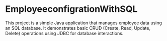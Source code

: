 # EmployeeconfigrationWithSQL
This project is a simple Java application that manages employee data using an SQL database. It demonstrates basic CRUD (Create, Read, Update, Delete) operations using JDBC for database interactions.
